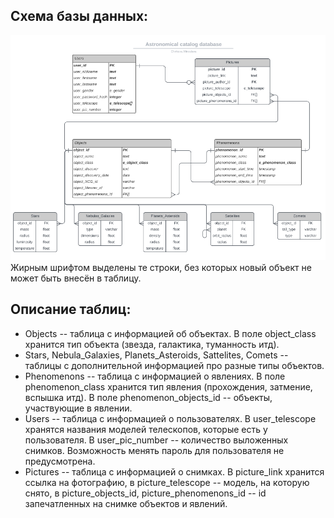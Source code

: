 ## Схема базы данных:
![](https://github.com/mirachirkova/astro_catalog/raw/main/info/database_scheme.png)
Жирным шрифтом выделены те строки, без которых новый объект не может быть внесён в таблицу. 
## Описание таблиц:
  * Objects -- таблица с информацией об объектах. В поле object_class хранится тип объекта (звезда, галактика, туманность итд).
  * Stars, Nebula_Galaxies, Planets_Asteroids, Sattelites, Comets -- таблицы с дополнительной информацией про разные типы объектов.
  * Phenomenons -- таблица с информацией о явлениях. В поле phenomenon_class хранится тип явления (прохождения, затмение, вспышка итд). В поле phenomenon_objects_id -- объекты, участвующие в явлении.
  * Users -- таблица с информацией о пользователях. В user_telescope хранятся названия моделей телескопов, которые есть у пользователя. В user_pic_number -- количество выложенных снимков. Возможность менять пароль для пользователя не предусмотрена.
  * Pictures -- таблица с информацией о снимках. В picture_link хранится ссылка на фотографию, в picture_telescope -- модель, на которую снято, в picture_objects_id, picture_phenomenons_id -- id запечатленных на снимке объектов и явлений. 

